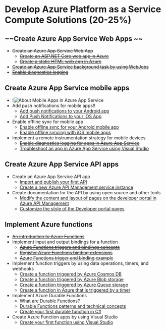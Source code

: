 # Develop Azure Platform as a Service Compute Solutions (20-25%)

## ~~Create Azure App Service Web Apps ~~
* ~~Create an Azure App Service Web App~~
    * ~~[Create an ASP.NET Core web app in Azure](https://docs.microsoft.com/en-us/azure/app-service/app-service-web-get-started-dotnet)~~
    * ~~[Create a static HTML web app in Azure](https://docs.microsoft.com/en-us/azure/app-service/app-service-web-get-started-html)~~
* ~~[Create an Azure App Service background task by using WebJobs](https://docs.microsoft.com/en-us/azure/app-service/webjobs-create)~~
* ~~[Enable diagnostics logging](https://docs.microsoft.com/en-us/azure/app-service/troubleshoot-diagnostic-logs)~~

## Create Azure App Service mobile apps 
* !![About Mobile Apps in Azure App Service](https://docs.microsoft.com/en-us/azure/app-service-mobile/app-service-mobile-value-prop)
* Add push notifications for mobile apps!!
    * [Add push notifications to your Android app](https://docs.microsoft.com/en-us/azure/app-service-mobile/app-service-mobile-android-get-started-push)
    * [Add Push Notifications to your iOS App](https://docs.microsoft.com/en-us/azure/app-service-mobile/app-service-mobile-ios-get-started-push)
* Enable offline sync for mobile app
    * [Enable offline sync for your Android mobile app](https://docs.microsoft.com/en-us/azure/app-service-mobile/app-service-mobile-android-get-started-offline-data)
    * [Enable offline syncing with iOS mobile apps](https://docs.microsoft.com/en-us/azure/app-service-mobile/app-service-mobile-ios-get-started-offline-data)
* Implement a remote instrumentation strategy for mobile devices
    * ~~[Enable diagnostics logging for apps in Azure App Service](https://docs.microsoft.com/en-us/azure/app-service/troubleshoot-diagnostic-logs)~~
    * [Troubleshoot an app in Azure App Service using Visual Studio](https://docs.microsoft.com/en-us/azure/app-service/troubleshoot-dotnet-visual-studio?toc=%2fazure%2fapp-service-mobile%2ftoc.json)

## Create Azure App Service API apps 
* Create an Azure App Service API app
    * [Import and publish your first API](https://docs.microsoft.com/en-us/azure/api-management/import-and-publish)
    * [Create a new Azure API Management service instance](https://docs.microsoft.com/en-us/azure/api-management/get-started-create-service-instance)
* Create documentation for the API by using open source and other tools
    * [Modify the content and layout of pages on the developer portal in Azure API Management](https://docs.microsoft.com/en-us/azure/api-management/api-management-modify-content-layout)
    * [Customize the style of the Developer portal pages](https://docs.microsoft.com/en-us/azure/api-management/api-management-customize-styles)
## Implement Azure functions 
* ~~[An introduction to Azure Functions](https://docs.microsoft.com/en-us/azure/azure-functions/functions-overview)~~
* Implement input and output bindings for a function
    * ~~[Azure Functions triggers and bindings concepts](https://docs.microsoft.com/en-us/azure/azure-functions/functions-triggers-bindings)~~
    * ~~[Register Azure Functions binding extensions](https://docs.microsoft.com/en-us/azure/azure-functions/functions-bindings-register)~~
    * ~~[Azure Functions trigger and binding example](https://docs.microsoft.com/en-us/azure/azure-functions/functions-bindings-example)~~
* Implement function triggers by using data operations, timers, and webhooks
    * [Create a function triggered by Azure Cosmos DB](https://docs.microsoft.com/en-us/azure/azure-functions/functions-create-cosmos-db-triggered-function)
    * [Create a function triggered by Azure Blob storage](https://docs.microsoft.com/en-us/azure/azure-functions/functions-create-storage-blob-triggered-function)
    * [Create a function triggered by Azure Queue storage](https://docs.microsoft.com/en-us/azure/azure-functions/functions-create-storage-queue-triggered-function)
    * [Create a function in Azure that is triggered by a timer](https://docs.microsoft.com/en-us/azure/azure-functions/functions-create-scheduled-function)
* Implement Azure Durable Functions 
    * [What are Durable Functions?](https://docs.microsoft.com/en-us/azure/azure-functions/durable/durable-functions-overview)
    * [Durable Functions patterns and technical concepts](https://docs.microsoft.com/en-us/azure/azure-functions/durable/durable-functions-concepts)
    * [Create your first durable function in C#](https://docs.microsoft.com/en-us/azure/azure-functions/durable/durable-functions-create-first-csharp)
* Create Azure Function apps by using Visual Studio
    * [Create your first function using Visual Studio](https://docs.microsoft.com/en-us/azure/azure-functions/functions-create-your-first-function-visual-studio)
